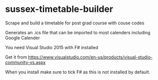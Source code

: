 # sussex-timetable-builder
Scrape and build a timetable for post grad course with couse codes

Generates an .ics file that can be imported to most calenders including Google Calender

You need Visual Studio 2015 with F# installed

Get it from https://www.visualstudio.com/en-us/products/visual-studio-community-vs.aspx

When you install make sure to tick F# as this is not installed by default.
